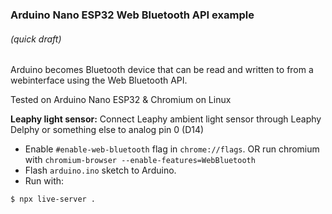 ### Arduino Nano ESP32 Web Bluetooth API example
###### (quick draft)

Arduino becomes Bluetooth device that can be read and written to from a webinterface using the Web Bluetooth API.

Tested on Arduino Nano ESP32 & Chromium on Linux

**Leaphy light sensor:**
Connect Leaphy ambient light sensor through Leaphy Delphy or something else to analog pin 0 (D14)

* Enable `#enable-web-bluetooth` flag in `chrome://flags`. OR run chromium with `chromium-browser --enable-features=WebBluetooth`
* Flash `arduino.ino` sketch to Arduino.
* Run with:
```shell
$ npx live-server .
```
